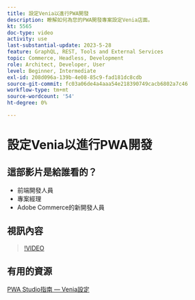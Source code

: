 ```yaml
---
title: 設定Venia以進行PWA開發
description: 瞭解如何為您的PWA開發專案設定Venia店面。
kt: 5565
doc-type: video
activity: use
last-substantial-update: 2023-5-28
feature: GraphQL, REST, Tools and External Services
topic: Commerce, Headless, Development
role: Architect, Developer, User
level: Beginner, Intermediate
exl-id: 208d096a-139b-4e08-85c9-fad181dc8cdb
source-git-commit: fc03a06de4a4aaa54e218390749cacb6802a7c46
workflow-type: tm+mt
source-wordcount: '54'
ht-degree: 0%

---
```


# 設定Venia以進行PWA開發

## 這部影片是給誰看的？

- 前端開發人員
- 專案經理
- Adobe Commerce的新開發人員

## 視訊內容

>[!VIDEO](https://video.tv.adobe.com/v/35785?quality=12&learn=on)

## 有用的資源

[PWA Studio指南 — Venia設定](https://developer.adobe.com/commerce/pwa-studio/tutorials/setup-storefront/)
